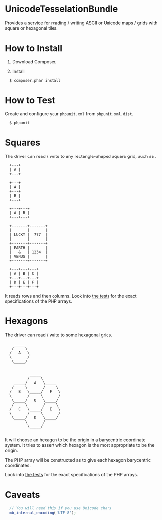 UnicodeTesselationBundle
========================

Provides a service for reading / writing ASCII or Unicode maps / grids with square or hexagonal tiles.


How to Install
==============

1. Download Composer.

2. Install

```
  $ composer.phar install
```


How to Test
===========

Create and configure your `phpunit.xml` from `phpunit.xml.dist`.

```
  $ phpunit
```


Squares
=======

The driver can read / write to any rectangle-shaped square grid, such as :

```
  +---+
  | A |
  +---+

  +---+
  | A |
  +---+
  | B |
  +---+

  +---+---+
  | A | B |
  +---+---+

  +-------+-------+
  |       |       |
  | LUCKY |  777  |
  |       |       |
  +-------+-------+
  | EARTH |       |
  |   &   | 1234  |
  | VENUS |       |
  +-------+-------+

  +---+---+---+
  | A | B | C |
  +---+---+---+
  | D | E | F |
  +---+---+---+

```

It reads rows and then columns.
Look into [the tests](Tests/Driver/AsciiSquareTest.php) for the exact specifications of the PHP arrays.



Hexagons
========


The driver can read / write to some hexagonal grids.

```
    _____
   /     \
  /   A   \
  \       /
   \_____/


           _____
          /     \
    _____/   A   \_____
   /     \       /     \
  /   B   \_____/   F   \
  \       /     \       /
   \_____/   O   \_____/
   /     \       /     \
  /   C   \_____/   E   \
  \       /     \       /
   \_____/   D   \_____/
         \       /
          \_____/


```

It will choose an hexagon to be the origin in a barycentric coordinate system.
It tries to assert which hexagon is the most appropriate to be the origin.

The PHP array will be constructed as to give each hexagon barycentric coordinates.

Look into [the tests](Tests/Driver/AsciiHexagonTest.php) for the exact specifications of the PHP arrays.





Caveats
=======

```php
  // You will need this if you use Unicode chars
  mb_internal_encoding('UTF-8');
```